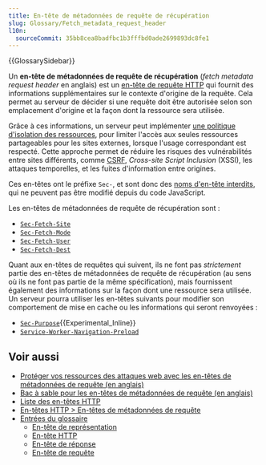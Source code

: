 ```yaml
---
title: En-tête de métadonnées de requête de récupération
slug: Glossary/Fetch_metadata_request_header
l10n:
  sourceCommit: 35bb8cea8badfbc1b3fffbd0ade2699893dc8fe1
---
```


{{GlossarySidebar}}

Un **en-tête de métadonnées de requête de récupération** (<i lang="en">fetch metadata request header</i> en anglais) est un [en-tête de requête HTTP](/fr/docs/Glossary/Request_header) qui fournit des informations supplémentaires sur le contexte d'origine de la requête. Cela permet au serveur de décider si une requête doit être autorisée selon son emplacement d'origine et la façon dont la ressource sera utilisée.

Grâce à ces informations, un serveur peut implémenter [une politique d'isolation des ressources](/fr/docs/Glossary/Resource_isolation_policy), pour limiter l'accès aux seules ressources partageables pour les sites externes, lorsque l'usage correspondant est respecté. Cette approche permet de réduire les risques des vulnérabilités entre sites différents, comme [CSRF](/fr/docs/Glossary/CSRF), <i lang="en">Cross-site Script Inclusion</i> (XSSI), les attaques temporelles, et les fuites d'information entre origines.

Ces en-têtes ont le préfixe `Sec-`, et sont donc des [noms d'en-tête interdits](/fr/docs/Glossary/Forbidden_header_name), qui ne peuvent pas être modifié depuis du code JavaScript.

Les en-têtes de métadonnées de requête de récupération sont&nbsp;:

- [`Sec-Fetch-Site`](/fr/docs/Web/HTTP/Headers/Sec-Fetch-Site)
- [`Sec-Fetch-Mode`](/fr/docs/Web/HTTP/Headers/Sec-Fetch-Mode)
- [`Sec-Fetch-User`](/fr/docs/Web/HTTP/Headers/Sec-Fetch-User)
- [`Sec-Fetch-Dest`](/fr/docs/Web/HTTP/Headers/Sec-Fetch-Dest)

Quant aux en-têtes de requêtes qui suivent, ils ne font pas _strictement_ partie des en-têtes de métadonnées de requête de récupération (au sens où ils ne font pas partie de la même spécification), mais fournissent également des informations sur la façon dont une ressource sera utilisée. Un serveur pourra utiliser les en-têtes suivants pour modifier son comportement de mise en cache ou les informations qui seront renvoyées&nbsp;:

- [`Sec-Purpose`](/fr/docs/Web/HTTP/Headers/Sec-Purpose){{Experimental_Inline}}
- [`Service-Worker-Navigation-Preload`](/fr/docs/Web/HTTP/Headers/Service-Worker-Navigation-Preload)

## Voir aussi

- [Protéger vos ressources des attaques web avec les en-têtes de métadonnées de requête (en anglais)](https://web.dev/articles/fetch-metadata)
- [Bac à sable pour les en-têtes de métadonnées de requête (en anglais)](https://secmetadata.appspot.com/)
- [Liste des en-têtes HTTP](/fr/docs/Web/HTTP/Headers)
- [En-têtes HTTP > En-têtes de métadonnées de requête](/fr/docs/Web/HTTP/Headers#en-têtes_de_requêtes_de_métadonnées)
- [Entrées du glossaire](/fr/docs/Glossary)
  - [En-tête de représentation](/fr/docs/Glossary/Representation_header)
  - [En-tête HTTP](/fr/docs/Glossary/HTTP_header)
  - [En-tête de réponse](/fr/docs/Glossary/Response_header)
  - [En-tête de requête](/fr/docs/Glossary/Request_header)
